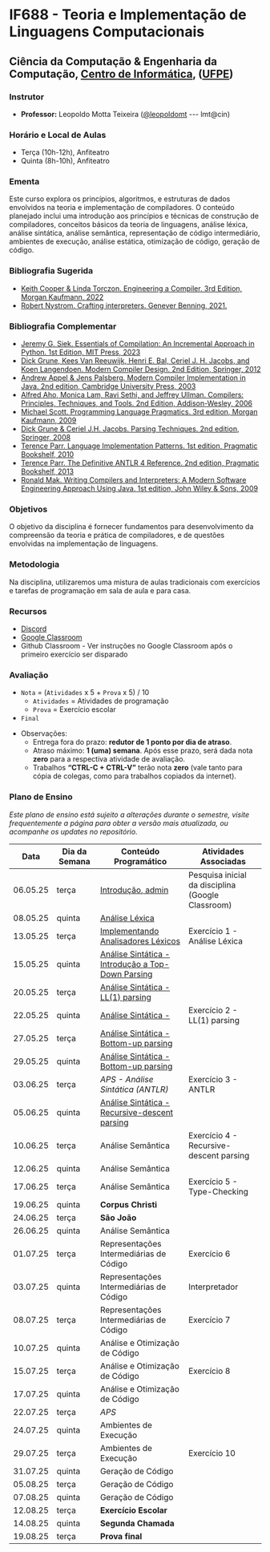 # IF688 - Teoria e Implementação de Linguagens Computacionais

## Ciência da Computação & Engenharia da Computação, [Centro de Informática](http://www.cin.ufpe.br), ([UFPE](http://www.ufpe.br))

### Instrutor

* **Professor:** Leopoldo Motta Teixeira ([@leopoldomt](https://github.com/leopoldomt) --- lmt@cin)

### Horário e Local de Aulas

* Terça (10h-12h), Anfiteatro
* Quinta (8h-10h), Anfiteatro

### Ementa

Este curso explora os princípios, algoritmos, e estruturas de dados envolvidos na teoria e implementação de compiladores. 
O conteúdo planejado inclui uma introdução aos princípios e técnicas de construção de compiladores, conceitos básicos da teoria de linguagens, análise léxica, análise sintática, análise semântica, representação de código intermediário, ambientes de execução, análise estática, otimização de código, geração de código.

### Bibliografia Sugerida

- [Keith Cooper & Linda Torczon. Engineering a Compiler. 3rd Edition, Morgan Kaufmann, 2022](https://shop.elsevier.com/books/engineering-a-compiler/cooper/978-0-12-815412-0)
- [Robert Nystrom. Crafting interpreters. Genever Benning, 2021.](https://craftinginterpreters.com/)

### Bibliografia Complementar
- [Jeremy G. Siek. Essentials of Compilation: An Incremental Approach in Python. 1st Edition, MIT Press, 2023](https://mitpress.mit.edu/9780262048248/essentials-of-compilation/)
- [Dick Grune, Kees Van Reeuwijk, Henri E. Bal, Ceriel J. H. Jacobs, and Koen Langendoen. Modern Compiler Design. 2nd Edition, Springer, 2012](https://dickgrune.com/Books/MCD_2nd_Edition/)
- [Andrew Appel & Jens Palsberg. Modern Compiler Implementation in Java. 2nd edition, Cambridge University Press, 2003](https://www.cs.princeton.edu/~appel/modern/java/)
- [Alfred Aho, Monica Lam, Ravi Sethi, and Jeffrey Ullman. Compilers: Principles, Techniques, and Tools. 2nd Edition, Addison-Wesley, 2006](http://dragonbook.stanford.edu)
- [Michael Scott. Programming Language Pragmatics. 3rd edition, Morgan Kaufmann, 2009](https://www.cs.rochester.edu/u/scott/pragmatics/3e/)
- [Dick Grune & Ceriel J.H. Jacobs. Parsing Techniques. 2nd edition, Springer, 2008](https://dickgrune.com/Books/PTAPG_2nd_Edition/)
- [Terence Parr. Language Implementation Patterns. 1st edition, Pragmatic Bookshelf, 2010](https://pragprog.com/book/tpdsl/language-implementation-patterns)
- [Terence Parr. The Definitive ANTLR 4 Reference. 2nd edition, Pragmatic Bookshelf, 2013](https://pragprog.com/book/tpantlr2/the-definitive-antlr-4-reference)
- [Ronald Mak. Writing Compilers and Interpreters: A Modern Software Engineering Approach Using Java. 1st edition, John Wiley & Sons, 2009](http://www.wiley.com/WileyCDA/WileyTitle/productCd-0470177071.html)

### Objetivos

O objetivo da disciplina é fornecer fundamentos para desenvolvimento da compreensão da teoria e prática de compiladores, e de questões envolvidas na implementação de linguagens.

### Metodologia

Na disciplina, utilizaremos uma mistura de aulas tradicionais com exercícios e tarefas de programação em sala de aula e para casa. 

### Recursos

- [Discord](https://discord.gg/dzfg4fEx)
- [Google Classroom](https://classroom.google.com/c/Nzc4MDUwMTQxNjM0?cjc=umxl6ksl)
- Github Classroom - Ver instruções no Google Classroom após o primeiro exercício ser disparado


### Avaliação

* `Nota` = (`Atividades` x 5 + `Prova` x 5) / 10 
  * `Atividades` = Atividades de programação
  * `Prova` = Exercício escolar
* `Final`

- Observações:
  - Entrega fora do prazo: **redutor de 1 ponto por dia de atraso**. 
  - Atraso máximo: **1 (uma) semana**. Após esse prazo, será dada nota **zero** para a respectiva atividade de avaliação.
  - Trabalhos **“CTRL-C + CTRL-V”** terão nota **zero** (vale tanto para cópia de colegas, como para trabalhos copiados da internet).

### Plano de Ensino

*Este plano de ensino está sujeito a alterações durante o semestre, visite frequentemente a página para obter a versão mais atualizada, ou acompanhe os updates no repositório.*

| Data     | Dia da Semana | Conteúdo Programático | Atividades Associadas |
|----------|---------------|-----------------------|-----------------------|
| 06.05.25 | terça         | [Introdução, admin](2025-05-06.md)       | Pesquisa inicial da disciplina (Google Classroom) | 
| 08.05.25 | quinta        | [Análise Léxica](2025-05-08.md)                      |                       |
| 13.05.25 | terça         | [Implementando Analisadores Léxicos](2025-05-13.md)                      | Exercício 1 - Análise Léxica |
| 15.05.25 | quinta        | [Análise Sintática - Introdução a Top-Down Parsing](2025-05-15.md)                  |                       |
| 20.05.25 | terça         | [Análise Sintática - LL(1) parsing](2025-05-20.md)                   | 
| 22.05.25 | quinta        | [Análise Sintática - ](2025-05-22.md)                   | Exercício 2 - LL(1) parsing                      |
| 27.05.25 | terça         | [Análise Sintática - Bottom-up parsing](2025-05-27.md)                  | 
| 29.05.25 | quinta        | [Análise Sintática - Bottom-up parsing](2025-05-29.md)                   |                       |
| 03.06.25 | terça         | _APS - Análise Sintática (ANTLR)_                   | Exercício 3 - ANTLR                      |
| 05.06.25 | quinta        | [Análise Sintática - Recursive-descent parsing](2025-06-05.md)                   |                       |
| 10.06.25 | terça         | Análise Semântica                   | Exercício 4 - Recursive-descent parsing                      |
| 12.06.25 | quinta        | Análise Semântica                      |                       |
| 17.06.25 | terça         | Análise Semântica                      | Exercício 5 - Type-Checking                      |
| 19.06.25 | quinta        | **Corpus Christi**        |                       |
| 24.06.25 | terça         | **São João**              |                       |
| 26.06.25 | quinta        | Análise Semântica                      |                       |
| 01.07.25 | terça         | Representações Intermediárias de Código                      | Exercício 6                      |
| 03.07.25 | quinta        | Representações Intermediárias de Código                      |  Interpretador                      |
| 08.07.25 | terça         | Representações Intermediárias de Código                      | Exercício 7                      |
| 10.07.25 | quinta        | Análise e Otimização de Código                      |                       |
| 15.07.25 | terça         | Análise e Otimização de Código                      | Exercício 8                      |
| 17.07.25 | quinta        | Análise e Otimização de Código                      |                       |
| 22.07.25 | terça         | _APS_                      |                       | Exercício 9
| 24.07.25 | quinta        | Ambientes de Execução                      |                       |
| 29.07.25 | terça         | Ambientes de Execução                      | Exercício 10                      |
| 31.07.25 | quinta        | Geração de Código                      |                       |
| 05.08.25 | terça         | Geração de Código                      |                       |
| 07.08.25 | quinta        | Geração de Código                      |                       |
| 12.08.25 | terça         | **Exercício Escolar**                      |                       |
| 14.08.25 | quinta        | **Segunda Chamada**                      |                       | 
| 19.08.25 | terça         | **Prova final**                      |                       |

